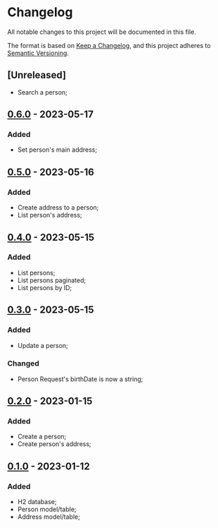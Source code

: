 # Changelog

All notable changes to this project will be documented in this file.

The format is based on [Keep a Changelog](https://keepachangelog.com/en/1.0.0/),
and this project adheres to [Semantic Versioning](https://semver.org/spec/v2.0.0.html).

## [Unreleased]
* Search a person;

## [0.6.0]() - 2023-05-17
### Added
* Set person's main address;

## [0.5.0]() - 2023-05-16
### Added
* Create address to a person;
* List person's address;

## [0.4.0]() - 2023-05-15
### Added
* List persons;
* List persons paginated;
* List persons by ID;

## [0.3.0]() - 2023-05-15
### Added
* Update a person;

### Changed
* Person Request's birthDate is now a string;

## [0.2.0]() - 2023-01-15
### Added
* Create a person;
* Create person's address;

## [0.1.0]() - 2023-01-12
### Added
* H2 database;
* Person model/table;
* Address model/table;


